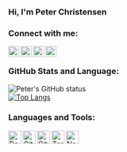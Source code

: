 ### Hi, I'm Peter Christensen

<!--
**PTRSC/aboutme** is a ✨ _special_ ✨ repository because its `README.md` (this file) appears on your GitHub profile.

Here are some ideas to get you started:

- 🔭 I’m currently working on ...
- 🌱 I’m currently learning ...
- 👯 I’m looking to collaborate on ...
- 🤔 I’m looking for help with ...
- 💬 Ask me about ...
- 📫 How to reach me: ...
- 😄 Pronouns: ...
- ⚡ Fun fact: ...

- I'm currently working on an [ElectronJS course][su0806]
- 2020 Goals: Finish a book with 150 trax puzzles
-->

### Connect with me:
[<img align="left" alt="petersandahlchristensen | LinkedIn" width="22px" src="https://cdn.jsdelivr.net/npm/simple-icons@v3/icons/linkedin.svg" />][linkedin]
[<img align="left" alt="petersandahlchristensen | Twitter" width="22px" src="https://cdn.jsdelivr.net/npm/simple-icons@v3/icons/twitter.svg" />][twitter]
[<img align="left" alt="petersandahlchristensen | Facebook" width="22px" src="https://cdn.jsdelivr.net/npm/simple-icons@3.6.1/icons/facebook.svg" />][facebook]
[<img align="left" alt="petersandahlchristensen | Acclaim" width="22px" src="https://www.humhub.com/marketplace/youracclaim/download-image" />][Acclaim]
<br />

### GitHub Stats and Language:
![Peter's GitHub status](https://github-readme-stats.vercel.app/api?username=PTRSC&theme=chartreuse-dark&show_icons=true&count_private=true&include_all_commits=true&custom_title=Peters%27s%20GitHub%20stats)
<br />
[![Top Langs](https://github-readme-stats.vercel.app/api/top-langs/?username=PTRSC&langs_count=10&layout=compact)](https://github.com/anuraghazra/github-readme-stats)

### Languages and Tools:
<img align="left" alt="Docker" width="26px" src="https://cdn.jsdelivr.net/npm/simple-icons@3.6.1/icons/docker.svg" />
<img align="left" alt="Git" width="26px" src="https://cdn.jsdelivr.net/npm/simple-icons@3.6.1/icons/git.svg" />
<img align="left" alt="GitHub" width="26px" src="https://cdn.jsdelivr.net/npm/simple-icons@3.6.1/icons/github.svg" />
<img align="left" alt="Terminal" width="26px" src="https://upload.wikimedia.org/wikipedia/commons/6/6f/Octicons-terminal.svg" />
<img align="left" alt="Nano Text Editor" width="26px" src="https://upload.wikimedia.org/wikipedia/commons/8/8a/Gnu-nano.svg" />

<br />
<br />

[linkedin]: https://www.linkedin.com/in/petersandahlchristensen/
[twitter]: https://twitter.com/PeterSandahl
[facebook]: https://www.facebook.com/Peter.Christensen.PSC.Data/
[Acclaim]: https://www.youracclaim.com/users/peter-sandahl-christensen/
